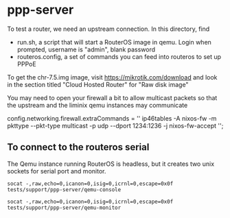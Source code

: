 # ppp-server

To test a router, we need an upstream connection. In this directory,
find

* run.sh, a script that will start a RouterOS image in qemu.
  Login when prompted, username is "admin", blank password
* routeros.config, a set of commands you can feed into routeros
  to set up PPPoE

To get the chr-7.5.img image, visit https://mikrotik.com/download and
look in the section titled "Cloud Hosted Router" for "Raw disk image"

You may need to open your firewall a bit to allow multicast packets
so that the upstream and the liminix qemu instances may communicate

config.networking.firewall.extraCommands = ''
ip46tables -A nixos-fw -m pkttype --pkt-type multicast -p udp --dport 1234:1236 -j nixos-fw-accept
'';

## To connect to the routeros serial

The Qemu instance running RouterOS is headless, but it creates
two unix sockets for serial port and monitor.

    socat -,raw,echo=0,icanon=0,isig=0,icrnl=0,escape=0x0f    tests/support/ppp-server/qemu-console

    socat -,raw,echo=0,icanon=0,isig=0,icrnl=0,escape=0x0f    tests/support/ppp-server/qemu-monitor
